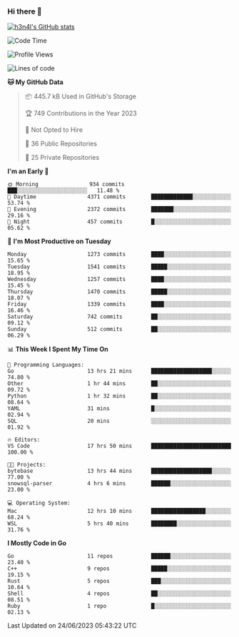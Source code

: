 ### Hi there 👋

[![h3n4l's GitHub stats](https://github-readme-stats.vercel.app/api?username=h3n4l&count_private=true&show_icons=true&theme=radical)](https://github.com/h3n4l/github-readme-stats)

<!--START_SECTION:waka-->
![Code Time](http://img.shields.io/badge/Code%20Time-1%2C342%20hrs%2030%20mins-blue)

![Profile Views](http://img.shields.io/badge/Profile%20Views-1-blue)

![Lines of code](https://img.shields.io/badge/From%20Hello%20World%20I%27ve%20Written-3.5%20million%20lines%20of%20code-blue)

**🐱 My GitHub Data** 

> 📦 445.7 kB Used in GitHub's Storage 
 > 
> 🏆 749 Contributions in the Year 2023
 > 
> 🚫 Not Opted to Hire
 > 
> 📜 36 Public Repositories 
 > 
> 🔑 25 Private Repositories 
 > 
**I'm an Early 🐤** 

```text
🌞 Morning                934 commits         ███░░░░░░░░░░░░░░░░░░░░░░   11.48 % 
🌆 Daytime                4371 commits        █████████████░░░░░░░░░░░░   53.74 % 
🌃 Evening                2372 commits        ███████░░░░░░░░░░░░░░░░░░   29.16 % 
🌙 Night                  457 commits         █░░░░░░░░░░░░░░░░░░░░░░░░   05.62 % 
```
📅 **I'm Most Productive on Tuesday** 

```text
Monday                   1273 commits        ████░░░░░░░░░░░░░░░░░░░░░   15.65 % 
Tuesday                  1541 commits        █████░░░░░░░░░░░░░░░░░░░░   18.95 % 
Wednesday                1257 commits        ████░░░░░░░░░░░░░░░░░░░░░   15.45 % 
Thursday                 1470 commits        █████░░░░░░░░░░░░░░░░░░░░   18.07 % 
Friday                   1339 commits        ████░░░░░░░░░░░░░░░░░░░░░   16.46 % 
Saturday                 742 commits         ██░░░░░░░░░░░░░░░░░░░░░░░   09.12 % 
Sunday                   512 commits         ██░░░░░░░░░░░░░░░░░░░░░░░   06.29 % 
```


📊 **This Week I Spent My Time On** 

```text
💬 Programming Languages: 
Go                       13 hrs 21 mins      ███████████████████░░░░░░   74.80 % 
Other                    1 hr 44 mins        ██░░░░░░░░░░░░░░░░░░░░░░░   09.72 % 
Python                   1 hr 32 mins        ██░░░░░░░░░░░░░░░░░░░░░░░   08.64 % 
YAML                     31 mins             █░░░░░░░░░░░░░░░░░░░░░░░░   02.94 % 
SQL                      20 mins             ░░░░░░░░░░░░░░░░░░░░░░░░░   01.92 % 

🔥 Editors: 
VS Code                  17 hrs 50 mins      █████████████████████████   100.00 % 

🐱‍💻 Projects: 
bytebase                 13 hrs 44 mins      ███████████████████░░░░░░   77.00 % 
snowsql-parser           4 hrs 6 mins        ██████░░░░░░░░░░░░░░░░░░░   23.00 % 

💻 Operating System: 
Mac                      12 hrs 10 mins      █████████████████░░░░░░░░   68.24 % 
WSL                      5 hrs 40 mins       ████████░░░░░░░░░░░░░░░░░   31.76 % 
```

**I Mostly Code in Go** 

```text
Go                       11 repos            ██████░░░░░░░░░░░░░░░░░░░   23.40 % 
C++                      9 repos             █████░░░░░░░░░░░░░░░░░░░░   19.15 % 
Rust                     5 repos             ███░░░░░░░░░░░░░░░░░░░░░░   10.64 % 
Shell                    4 repos             ██░░░░░░░░░░░░░░░░░░░░░░░   08.51 % 
Ruby                     1 repo              █░░░░░░░░░░░░░░░░░░░░░░░░   02.13 % 
```




 Last Updated on 24/06/2023 05:43:22 UTC
<!--END_SECTION:waka-->

